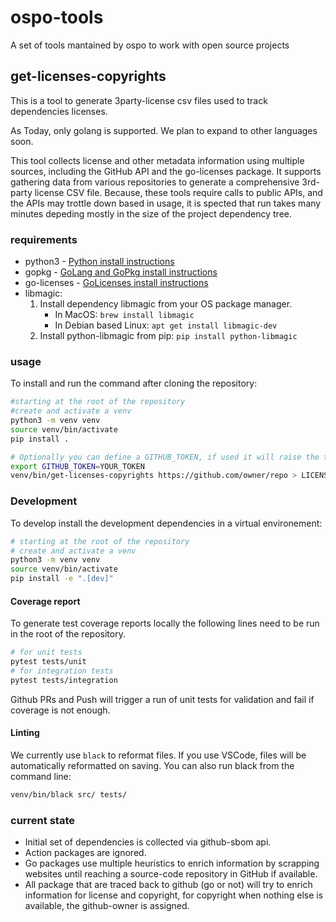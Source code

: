 # ospo-tools

A set of tools mantained by ospo to work with open source projects

## get-licenses-copyrights

This is a tool to generate 3party-license csv files used to track dependencies licenses.

As Today, only golang is supported. We plan to expand to other languages soon.

This tool collects license and other metadata information using multiple sources, including the GitHub API and the go-licenses package.
It supports gathering data from various repositories to generate a comprehensive 3rd-party license CSV file.
Because, these tools require calls to public APIs, and the APIs may trottle down based in usage, it is spected that run takes many minutes depeding mostly in the size of the project dependency tree.

### requirements

- python3 - [Python install instructions](https://www.python.org/downloads/)
- gopkg - [GoLang and GoPkg install instructions](https://go.dev/doc/install)
- go-licenses - [GoLicenses install instructions](https://github.com/google/go-licenses?tab=readme-ov-file#installation)
- libmagic:
    1. Install dependency libmagic from your OS package manager.
        - In MacOS: `brew install libmagic`
        - In Debian based Linux: `apt get install libmagic-dev`
    1. Install python-libmagic from pip: `pip install python-libmagic`


### usage

To install and run the command after cloning the repository:

```bash
#starting at the root of the repository
#create and activate a venv
python3 -m venv venv
source venv/bin/activate
pip install .

# Optionally you can define a GITHUB_TOKEN, if used it will raise the throttling threashold and maspeed up your generation calls to github APIs.
export GITHUB_TOKEN=YOUR_TOKEN
venv/bin/get-licenses-copyrights https://github.com/owner/repo > LICENSE-3rdparty.csv
```

### Development

To develop install the development dependencies in a virtual environement:

```bash
# starting at the root of the repository
# create and activate a venv
python3 -m venv venv
source venv/bin/activate
pip install -e ".[dev]"
```

#### Coverage report

To generate test coverage reports locally the following lines need to be run in the root of the repository.

```bash
# for unit tests
pytest tests/unit
# for integration tests
pytest tests/integration
```

Github PRs and Push will trigger a run of unit tests for validation and fail if coverage is not enough.

#### Linting

We currently use `black` to reformat files.
If you use VSCode, files will be automatically reformatted on saving. You can also run black from the command line:

```bash
venv/bin/black src/ tests/
```

### current state

- Initial set of dependencies is collected via github-sbom api.
- Action packages are ignored.
- Go packages use multiple heuristics to enrich information by scrapping websites until reaching a source-code repository in GitHub if available.
- All package that are traced back to github (go or not) will try to enrich information for license and copyright, for copyright when nothing else is available, the github-owner is assigned.

